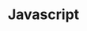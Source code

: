 ---
layout: list
title: Javascript
slug: javascript
description: >
  Javascript 관련 정보 공유 및 공부를 기록하는 카테고리입니다.
menu : true
submenu: false
order: 4
---